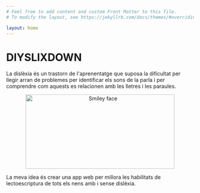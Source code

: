 ```yaml
---
# Feel free to add content and custom Front Matter to this file.
# To modify the layout, see https://jekyllrb.com/docs/themes/#overriding-theme-defaults

layout: home
---
```

<h1>DIYSLIXDOWN</h1>
<p>
La dislèxia és un trastorn de l'aprenentatge que suposa la dificultat per llegir arran de problemes per identificar els sons de la parla i per comprendre com aquests es relacionen amb les lletres i les paraules.
</p>
<p style="text-align:center">
<img src="https://lamenteesmaravillosa.com/wp-content/uploads/2015/04/Captura33.jpg" alt="Smiley face" width="400" height="200">
</p>
<p>
La meva idea és crear una app web per millora les habilitats de lectoescriptura de tots els nens amb i sense dislèxia.
</p>
